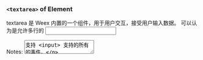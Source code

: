 ### `<textarea>` of Element
textarea 是 Weex 内置的一个组件，用于用户交互，接受用户输入数据。 可以认为是允许多行的 <input>

Notes: <textarea>支持 <input> 支持的所有的事件。

### 子组件
textarea 组件不支持子组件。

### 特性
value {string}：组件的接收到的输入字符。
placeholder {string}：提示用户可以输入什么。 提示文本不能有回车或换行。
disabled {boolean}：表示是否支持输入。通常 click 事件在 disabled 控件上是失效的。
autofocus {boolean}：表示是否在页面加载时控件自动获得输入焦点。
rows {number}：接收 number 类型的数据，指定组件的高度，默认值是 2
### 样式
text styles

支持 color
支持 font-size
支持 font-style
支持 font-weight
支持 text-align
查看 文本样式

通用样式：支持所有通用样式

盒模型
flexbox 布局
position
opacity
background-color
查看 组件通用样式

### 事件
input: 输入字符的值更改。

事件中 event 对象属性：

value: 触发事件的组件；
timestamp: 事件发生时的时间戳。
change: 当用户输入完成时触发。通常在 blur 事件之后。

事件中 event 对象属性：

value: 触发事件的组件；

timestamp: 事件发生时的时间戳。

focus: 组件获得输入焦点。

事件中 event 对象属性：

timestamp: 事件发生时的时间戳。
blur: 组件失去输入焦点。

事件中 event 对象属性：

timestamp: 事件发生时的时间戳。
通用事件

注意：
不支持 click 事件。 请监听 input 或 change 事件代替。

支持以下通用事件：

- longpress
- appear
- disappear
查看 通用事件

### 示例
<template>
  <div>
    <textarea
      class="textarea"
      autofocus="true"
      placeholder="..."
      value="我是一个多行版本的input组件">
    </textarea>
  </div>
</template>
<style>
  .textarea {
    margin: 20;
    border-width: 2;
    border-style: solid;
    border-color: #efefef;
    border-radius: 5;
  }
</style>

